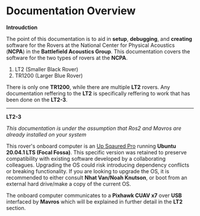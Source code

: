 # Documentation Overview

**Introudction**

The point of this documentation is to aid in **setup**, **debugging**, and **creating** software for the Rovers at the National Center for Physical Acoustics (**NCPA**) in the **Battlefield Acoustics Group**. This documentation covers the software for the two types of rovers at the **NCPA**. 
1. LT2 (Smaller Black Rover)
2. TR1200 (Larger Blue Rover)

There is only one **TR1200**, while there are multiple **LT2** rovers. Any documentation reffering to the **LT2** is specifically reffering to work that has been done on the **LT2-3**.

---

**LT2-3**

*This documentation is under the assumption that Ros2 and Mavros are already installed on your system*

This rover's onboard computer is an [Up Sqaured Pro](https://up-board.org/up-squared-pro/) running **Ubuntu 20.04.1 LTS  (Focal Fossa)**. This specific version was retained to preserve compatibility with existing software developed by a collaborating colleagues. Upgrading the OS could risk introducing dependency conflicts or breaking functionality. If you are looking to upgrade the OS, it is recommended to either consult **Nhat Van/Noah Knutson**, or boot from an external hard drive/make a copy of the current OS. 

The onboard computer communicates to a **Pixhawk CUAV x7** over **USB** interfaced by **Mavros** which will be explained in further detail in the **LT2** section.


